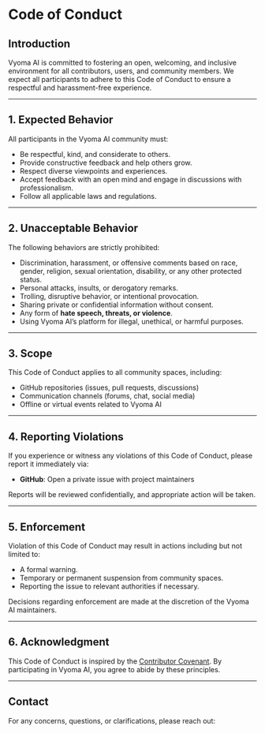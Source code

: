 # Code of Conduct

## Introduction
Vyoma AI is committed to fostering an open, welcoming, and inclusive environment for all contributors, users, and community members. We expect all participants to adhere to this Code of Conduct to ensure a respectful and harassment-free experience.

---

## 1. Expected Behavior
All participants in the Vyoma AI community must:
- Be respectful, kind, and considerate to others.
- Provide constructive feedback and help others grow.
- Respect diverse viewpoints and experiences.
- Accept feedback with an open mind and engage in discussions with professionalism.
- Follow all applicable laws and regulations.

---

## 2. Unacceptable Behavior
The following behaviors are strictly prohibited:
- Discrimination, harassment, or offensive comments based on race, gender, religion, sexual orientation, disability, or any other protected status.
- Personal attacks, insults, or derogatory remarks.
- Trolling, disruptive behavior, or intentional provocation.
- Sharing private or confidential information without consent.
- Any form of **hate speech, threats, or violence**.
- Using Vyoma AI’s platform for illegal, unethical, or harmful purposes.

---

## 3. Scope
This Code of Conduct applies to all community spaces, including:
- GitHub repositories (issues, pull requests, discussions)
- Communication channels (forums, chat, social media)
- Offline or virtual events related to Vyoma AI

---

## 4. Reporting Violations
If you experience or witness any violations of this Code of Conduct, please report it immediately via:
- **GitHub**: Open a private issue with project maintainers

Reports will be reviewed confidentially, and appropriate action will be taken.

---

## 5. Enforcement
Violation of this Code of Conduct may result in actions including but not limited to:
- A formal warning.
- Temporary or permanent suspension from community spaces.
- Reporting the issue to relevant authorities if necessary.

Decisions regarding enforcement are made at the discretion of the Vyoma AI maintainers.

---

## 6. Acknowledgment
This Code of Conduct is inspired by the [Contributor Covenant](https://www.contributor-covenant.org/). By participating in Vyoma AI, you agree to abide by these principles.

---

## Contact
For any concerns, questions, or clarifications, please reach out:
